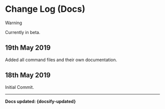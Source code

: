 # Change Log (Docs)
> [!WARNING]
> Currently in beta.
## 19th May 2019
Added all command files and their own documentation.
## 18th May 2019
Initial Commit.

----

**Docs updated: {docsify-updated}**